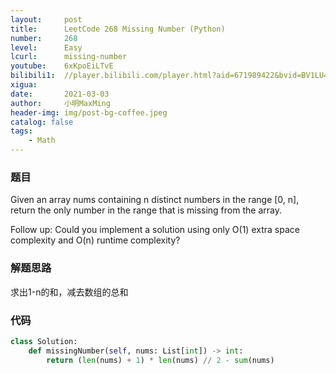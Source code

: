 ```yaml
---
layout:     post
title:      LeetCode 268 Missing Number (Python)
number:     268
level:      Easy
lcurl:      missing-number
youtube:    6xKpoEiLTvE
bilibili1:  //player.bilibili.com/player.html?aid=671989422&bvid=BV1LU4y1p7n7&cid=305499497&page=1
xigua:      
date:       2021-03-03
author:     小明MaxMing
header-img: img/post-bg-coffee.jpeg
catalog: false
tags:
    - Math
---
```


### 题目

Given an array nums containing n distinct numbers in the range [0, n], return the only number in the range that is missing from the array.

Follow up: Could you implement a solution using only O(1) extra space complexity and O(n) runtime complexity?

### 解题思路

求出1-n的和，减去数组的总和

### 代码
```python
class Solution:
    def missingNumber(self, nums: List[int]) -> int:
        return (len(nums) + 1) * len(nums) // 2 - sum(nums)
```
